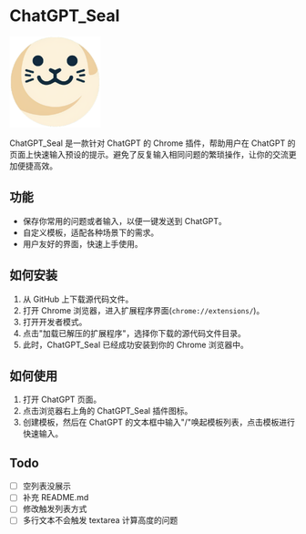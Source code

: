 # ChatGPT_Seal

<img src="./logo.png" alt="ChatGPT_Seal" width="160" height="160">

ChatGPT_Seal 是一款针对 ChatGPT 的 Chrome 插件，帮助用户在 ChatGPT 的页面上快速输入预设的提示。避免了反复输入相同问题的繁琐操作，让你的交流更加便捷高效。

## 功能

- 保存你常用的问题或者输入，以便一键发送到 ChatGPT。
- 自定义模板，适配各种场景下的需求。
- 用户友好的界面，快速上手使用。

## 如何安装

1. 从 GitHub 上下载源代码文件。
2. 打开 Chrome 浏览器，进入扩展程序界面(`chrome://extensions/`)。
3. 打开开发者模式。
4. 点击"加载已解压的扩展程序"，选择你下载的源代码文件目录。
5. 此时，ChatGPT_Seal 已经成功安装到你的 Chrome 浏览器中。

## 如何使用

1. 打开 ChatGPT 页面。
2. 点击浏览器右上角的 ChatGPT_Seal 插件图标。
3. 创建模板，然后在 ChatGPT 的文本框中输入"/"唤起模板列表，点击模板进行快速输入。

## Todo

- [ ] 空列表没展示
- [ ] 补充 README.md
- [ ] 修改触发列表方式
- [ ] 多行文本不会触发 textarea 计算高度的问题
